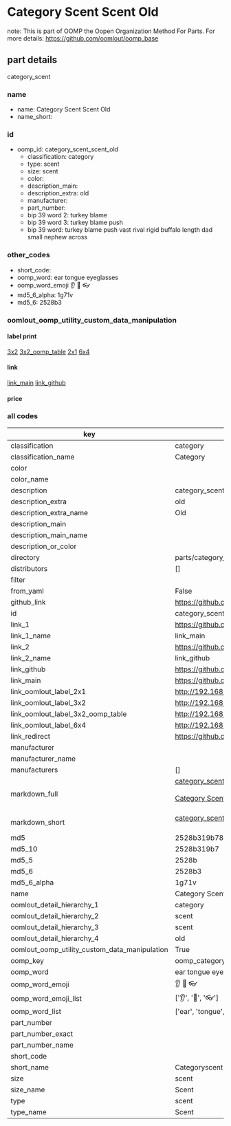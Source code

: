 # Category Scent Scent Old  

note: This is part of OOMP the Oopen Organization Method For Parts. For more details: https://github.com/oomlout/oomp_base

##  part details
  



category_scent



### name
* name: Category Scent Scent Old
* name_short: 
### id
* oomp_id: category_scent_scent_old
  * classification: category
  * type: scent
  * size: scent
  * color: 
  * description_main: 
  * description_extra: old
  * manufacturer: 
  * part_number: 
  * bip 39 word 2: turkey blame
  * bip 39 word 3: turkey blame push
  * bip 39 word: turkey blame push vast rival rigid buffalo length dad small nephew across

### other_codes
* short_code: 
* oomp_word: ear tongue eyeglasses
* oomp_word_emoji :ear: :tongue: :eyeglasses:
* md5_6_alpha: 1g71v
* md5_6: 2528b3






### oomlout_oomp_utility_custom_data_manipulation
#### label print
[3x2](http://192.168.1.245:1112/?label=oomp%201g71v)
[3x2_oomp_table](http://192.168.1.108:1112/?label=oomp%201g71v)
[2x1](http://192.168.1.242:1112/?label=oomp%201g71v)
[6x4](http://192.168.1.55:1112/?label=oomp%201g71v)    

#### link

[link_main](https://github.com/oomlout/oomlout_oomp_version_1_messy/tree/main/parts/category_scent_scent_old) [link_github](https://github.com/oomlout/oomlout_oomp_version_1_messy/tree/main/parts/category_scent_scent_old)                             

#### price







### all codes 
| key | value |  
| --- | --- |  
| classification | category |  
| classification_name | Category |  
| color |  |  
| color_name |  |  
| description | category_scent |  
| description_extra | old |  
| description_extra_name | Old |  
| description_main |  |  
| description_main_name |  |  
| description_or_color |   |  
| directory | parts/category_scent_scent_old |  
| distributors | [] |  
| filter |  |  
| from_yaml | False |  
| github_link | https://github.com/oomlout/oomlout_oomp_part_src/tree/main/parts/category_scent_scent_old |  
| id | category_scent_scent_old |  
| link_1 | https://github.com/oomlout/oomlout_oomp_version_1_messy/tree/main/parts/category_scent_scent_old |  
| link_1_name | link_main |  
| link_2 | https://github.com/oomlout/oomlout_oomp_version_1_messy/tree/main/parts/category_scent_scent_old |  
| link_2_name | link_github |  
| link_github | https://github.com/oomlout/oomlout_oomp_version_1_messy/tree/main/parts/category_scent_scent_old |  
| link_main | https://github.com/oomlout/oomlout_oomp_version_1_messy/tree/main/parts/category_scent_scent_old |  
| link_oomlout_label_2x1 | http://192.168.1.242:1112/?label=oomp%201g71v |  
| link_oomlout_label_3x2 | http://192.168.1.245:1112/?label=oomp%201g71v |  
| link_oomlout_label_3x2_oomp_table | http://192.168.1.108:1112/?label=oomp%201g71v |  
| link_oomlout_label_6x4 | http://192.168.1.55:1112/?label=oomp%201g71v |  
| link_redirect | https://github.com/oomlout/oomlout_oomp_version_1_messy/tree/main/parts/category_scent_scent_old |  
| manufacturer |  |  
| manufacturer_name |  |  
| manufacturers | [] |  
| markdown_full | [category_scent_scent_old](none)<br>[](none)<br>[Category Scent Scent Old](none)<br><br> |  
| markdown_short | [category_scent_scent_old](none)<br><br> |  
| md5 | 2528b319b78003b6e7dd5f1b5d45cf55 |  
| md5_10 | 2528b319b7 |  
| md5_5 | 2528b |  
| md5_6 | 2528b3 |  
| md5_6_alpha | 1g71v |  
| name | Category Scent Scent Old |  
| oomlout_detail_hierarchy_1 | category |  
| oomlout_detail_hierarchy_2 | scent |  
| oomlout_detail_hierarchy_3 | scent |  
| oomlout_detail_hierarchy_4 | old |  
| oomlout_oomp_utility_custom_data_manipulation | True |  
| oomp_key | oomp_category_scent_scent_old |  
| oomp_word | ear tongue eyeglasses |  
| oomp_word_emoji | :ear: :tongue: :eyeglasses: |  
| oomp_word_emoji_list | [':ear:', ':tongue:', ':eyeglasses:'] |  
| oomp_word_list | ['ear', 'tongue', 'eyeglasses'] |  
| part_number |  |  
| part_number_exact |  |  
| part_number_name |  |  
| short_code |  |  
| short_name | Categoryscent |  
| size | scent |  
| size_name | Scent |  
| type | scent |  
| type_name | Scent |  

